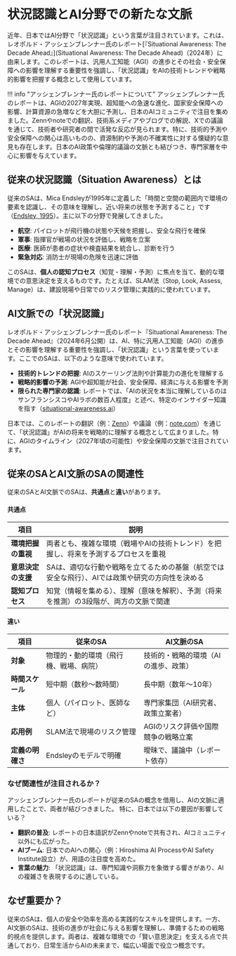 # 状況認識とAI分野での新たな文脈
近年、日本ではAI分野で「状況認識」という言葉が注目されています。これは、レオポルド・アッシェンブレンナー氏のレポート[『Situational Awareness: The Decade Ahead』](Situational Awareness: The Decade Ahead)（2024年）に由来します。このレポートは、汎用人工知能（AGI）の進歩とその社会・安全保障への影響を理解する重要性を強調し、「状況認識」をAIの技術トレンドや戦略的影響を把握する概念として使用しています。

!!! info "アッシェンブレンナー氏のレポートについて"
    アッシェンブレンナー氏のレポートは、AGIの2027年実現、超知能への急速な進化、国家安全保障への影響、計算資源の急増などを大胆に予測し、日本のAIコミュニティで注目を集めました。Zennやnoteでの翻訳、技術系メディアやブログでの解説、Xでの議論を通じて、技術者や研究者の間で活発な反応が見られます。特に、技術的予測や安全保障への関心は高いものの、資源制約や予測の不確実性に対する懐疑的な意見も存在します。日本のAI政策や倫理的議論の文脈とも結びつき、専門家層を中心に影響を与えています。

## 従来の状況認識（Situation Awareness）とは
従来のSAは、Mica Endsleyが1995年に定義した「時間と空間の範囲内で環境の要素を認識し、その意味を理解し、近い将来の状態を予測すること」です（[Endsley, 1995](https://journals.sagepub.com/doi/10.1518/001872095779049543)）。主に以下の分野で発展してきました。

- **航空**: パイロットが飛行機の状態や天候を把握し、安全な飛行を確保
- **軍事**: 指揮官が戦場の状況を評価し、戦略を立案
- **医療**: 医師が患者の症状や検査結果を統合し、診断を行う
- **緊急対応**: 消防士が現場の危険を迅速に評価

このSAは、**個人の認知プロセス**（知覚・理解・予測）に焦点を当て、動的な環境での意思決定を支えるものです。たとえば、SLAM法（Stop, Look, Assess, Manage）は、建設現場や日常でのリスク管理に実践的に使われています。

## AI文脈での「状況認識」
レオポルド・アッシェンブレンナー氏のレポート『Situational Awareness: The Decade Ahead』（2024年6月公開）は、AI、特に汎用人工知能（AGI）の進歩とその影響を理解する重要性を強調し、「状況認識」という言葉を使っています。ここでのSAは、以下のような意味で使われています。

- **技術的トレンドの把握**: AIのスケーリング法則や計算能力の進化を理解する
- **戦略的影響の予測**: AGIや超知能が社会、安全保障、経済に与える影響を予測
- **限られた専門家の認識**: レポートでは、「AIの状況を本当に理解しているのはサンフランシスコやAIラボの数百人程度」と述べ、特定のインサイダー知識を指す（[situational-awareness.ai](https://situational-awareness.ai/)）

日本では、このレポートの翻訳（例：[Zenn](https://zenn.dev/ken_okabe/books/situational-awareness)）や議論（例：[note.com](https://note.com/martins_day/n/nb311fbf4860f)）を通じて、「状況認識」がAIの将来を戦略的に理解する概念として広まりました。特に、AGIのタイムライン（2027年頃の可能性）や安全保障の文脈で注目されています。

## 従来のSAとAI文脈のSAの関連性
従来のSAとAI文脈でのSAは、**共通点**と**違い**があります。

#### 共通点
|**項目**|**説明**|
|---|---|
|**環境把握の重視**|両者とも、複雑な環境（戦場やAIの技術トレンド）を把握し、将来を予測するプロセスを重視|
|**意思決定の支援**|SAは、適切な行動や戦略を立てるための基盤（航空では安全な飛行）、AIでは政策や研究の方向性を決める|
|**認知プロセス**|知覚（情報を集める）、理解（意味を解釈）、予測（将来を推測）の3段階が、両方の文脈で関連|

#### 違い
| **項目**             | **従来のSA**                              | **AI文脈のSA**                            |
|----------------------|------------------------------------------|------------------------------------------|
| **対象**            | 物理的・動的環境（飛行機、戦場、病院）    | 技術的・戦略的環境（AIの進歩、政策）      |
| **時間スケール**    | 短中期（数秒～数時間）                   | 長中期（数年～10年）                     |
| **主体**            | 個人（パイロット、医師など）              | 専門家集団（AI研究者、政策立案者）       |
| **応用例**          | SLAM法で現場のリスク管理                 | AGIのリスク評価や国際競争の戦略立案       |
| **定義の明確さ**    | Endsleyのモデルで明確                    | 曖昧で、議論中（レポート依存）           |

### なぜ関連性が注目されるか？
アッシェンブレンナー氏のレポートが従来のSAの概念を借用し、AIの文脈に適用したことで、両者が結びつきました。
特に、日本では以下の要因が影響している？

- **翻訳の普及**: レポートの日本語訳がZennやnoteで共有され、AIコミュニティ以外にも広がった。
- **AIブーム**: 日本でのAIへの関心（例：Hiroshima AI ProcessやAI Safety Institute設立）が、用語の注目度を高めた。
- **言葉の魅力**: 「状況認識」は、専門知識や洞察力を象徴する響きがあり、AIの複雑さを表現するのに適している。


## なぜ重要か？
従来のSAは、個人の安全や効率を高める実践的なスキルを提供します。一方、AI文脈のSAは、技術の進歩が社会に与える影響を理解し、準備するための戦略的視点を提供します。両者は、複雑な環境での「賢い意思決定」を支える点で共通しており、日常生活からAIの未来まで、幅広い場面で役立つ概念です。